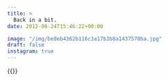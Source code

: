 ```yaml
---
title: >
  Back in a bit.
date: 2012-06-24T15:46:22+00:00

image: "/img/be8eb4362b116c3a17b3b8a1437570ba.jpg"
draft: false
instagram: true
---
```


{{<photo src="/img/be8eb4362b116c3a17b3b8a1437570ba.jpg">}}
